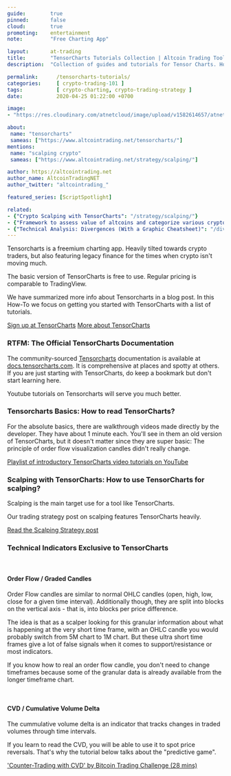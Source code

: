 ```yaml
---
guide:        true
pinned:       false
cloud:        true
promoting:    entertainment
note:         "Free Charting App"

layout:       at-trading
title:        "TensorCharts Tutorials Collection | Altcoin Trading Tools and Strategies"
description:  "Collection of guides and tutorials for Tensor Charts. How to read them, what to use them for, how to scalp crypto with Tensorcharts."

permalink:      /tensorcharts-tutorials/
categories:     [ crypto-trading-101 ]
tags:           [ crypto-charting, crypto-trading-strategy ]
date:           2020-04-25 01:22:00 +0700

image:
- "https://res.cloudinary.com/atnetcloud/image/upload/v1582614657/atnet/blog_tensorcharts/tensor9_znpvtm.jpg"

about:
 name: "tensorcharts"
 sameas: ["https://www.altcointrading.net/tensorcharts/"]
mentions:
 name: "scalping crypto"
 sameas: ["https://www.altcointrading.net/strategy/scalping/"]

author: https://altcointrading.net
author_name: AltcoinTradingNET
author_twitter: "altcointrading_"

featured_series: [ScriptSpotlight]

related:
- {"Crypto Scalping with TensorCharts": "/strategy/scalping/"}
- {"Framework to assess value of altcoins and categorize various cryptocurrencies": "/value/"}
- {"Technical Analysis: Divergences (With a Graphic Cheatsheet)": "/divergences/"}
---
```


Tensorcharts is a freemium charting app. Heavily tilted towards crypto traders, but also featuring legacy finance for the times when crypto isn't moving much.

The basic version of TensorCharts is free to use. Regular pricing is comparable to TradingView.

We have summarized more info about Tensorcharts in a blog post. In this How-To we focus on getting you started with TensorCharts with a list of tutorials.

<a href="https://bit.ly/2VAd6YG" class="btn">Sign up at TensorCharts</a>&nbsp;<a href="/tensorcharts/" class="btn">More about TensorCharts</a>

### RTFM: The Official TensorCharts Documentation

The community-sourced [Tensorcharts](https://bit.ly/2VAd6YG) documentation is available at [docs.tensorcharts.com](https://docs.tensorcharts.com). It is comprehensive at places and spotty at others. If you are just starting with TensorCharts, do keep a bookmark but don't start learning here.

Youtube tutorials on Tensorcharts will serve you much better.

### Tensorcharts Basics: How to read TensorCharts?

For the absolute basics, there are walkthrough videos made directly by the developer. They have about 1 minute each. You'll see in them an old version of TensorCharts, but it doesn't matter since they are super basic: The principle of order flow visualization candles didn't really change.

[Playlist of introductory TensorCharts video tutorials on YouTube](https://www.youtube.com/watch?v=YZCUMtV8rBU&list=PLV2igM-bP06wcjn5J2Msu9nI3VYhvhu6T)


<article class="">
           <amp-youtube
                  data-videoid="YZCUMtV8rBU"
                  layout="responsive"
                  width="700" height="360">
           </amp-youtube>
</article>

### Scalping with TensorCharts: How to use TensorCharts for scalping?

Scalping is the main target use for a tool like TensorCharts.

Our trading strategy post on scalping features TensorCharts heavily.


<a href="/strategy/scalping/" class="btn">Read the Scalping Strategy post</a>

### Technical Indicators Exclusive to TensorCharts

&nbsp;

#### Order Flow / Graded Candles

Order Flow candles are similar to normal OHLC candles (open, high, low, close for a given time interval). Additionally though, they are split into blocks on the vertical axis - that is, into blocks per price difference.

The idea is that as a scalper looking for this granular information about what is happening at the very short time frame, with an OHLC candle you would probably switch from 5M chart to 1M chart. But these ultra short time frames give a lot of false signals when it comes to support/resistance or most indicators.

If you know how to real an order flow candle, you don't need to change timeframes because some of the granular data is already available from the longer timeframe chart.

<article class="">
  <amp-youtube
            data-videoid="d125WyqFO24"
            layout="responsive"
            width="700" height="360">
  </amp-youtube>
</article>

&nbsp;

#### CVD / Cumulative Volume Delta

The cummulative volume delta is an indicator that tracks changes in traded volumes through time intervals.

If you learn to read the CVD, you will be able to use it to spot price reversals. That's why the tutorial below talks about the "predictive game".

['Counter-Trading with CVD' by Bitcoin Trading Challenge (28 mins)](https://www.youtube.com/watch?v=gj-zxO-ZnSU)

<article class="">
           <amp-youtube
                  data-videoid="gj-zxO-ZnSU"
                  layout="responsive"
                  width="700" height="360">
           </amp-youtube>
</article>

